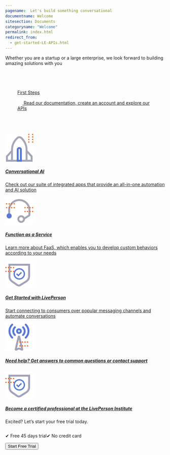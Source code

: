 ```yaml
---
pagename:  Let's build something conversational
documentname: Welcome
sitesection: Documents
categoryname: "Welcome"
permalink: index.html
redirect_from:
  - get-started-LE-APIs.html
---
```

<div class="header-label">
Whether you are a startup or a large enterprise, we look forward to building amazing 
solutions with you
</div>

<div class="card-container">
  <div id="success-stories" class="welcome-card" style="padding:58px 22px 58px 22px;">
    <a href="/first-steps-in-implementing-and-extending-liveperson.html">
      <p class="success-stories-header" style="margin-top: 17px;margin-left: 16px;"> First Steps</p>
      <p class="free-trial-label" style="margin-left: 16px;"> 
      <img class="dots-container" src="img/four-dots-white.svg"/>
      Read our documentation, create an account and explore our APIs</p>
    </a>
  </div>
    <a class="welcome-card" target="_blank" href="/conversational-ai-overview.html"> 
      <img class="container-image" src="img/ic_get_started.svg"/>
      <h5 class="welcome-title">Conversational AI</h5>
      <p class="welcome-content">Check out our suite of integrated apps that provide an all-in-one automation and AI solution</p>
    </a>
    <a class="welcome-card" target="_blank" href="/liveperson-functions-overview.html"> 
      <img class="container-image" src="img/ic_support.svg"/>
      <h5 class="welcome-title">Function as a Service</h5>
      <p class="welcome-content">Learn more about FaaS, which enables you to develop custom behaviors according to your needs</p>
    </a>
   <a class="welcome-card" target="_blank" href="/quick-start-guides.html"> 
      <img class="container-image" src="img/ic_APIs.svg"/>
      <h5 class="welcome-title">Get Started with LivePerson</h5>
      <p class="welcome-content">Start connecting to consumers over popular messaging channels and automate conversations</p>
    </a>
    <a  class="welcome-card" target="_blank" href="https://knowledge.liveperson.com/troubleshooting-how-to-contact-support.html"> 
      <img class="container-image" src="img/ic_news.svg"/>
      <h5 class="welcome-title">Need help? Get answers to common questions or contact support</h5>
    </a>
   <a class="welcome-card" target="_blank" href="https://institute.liveperson.com/"> 
      <img class="container-image" src="img/ic_APIs.svg"/>
      <h5 class="welcome-title">Become a certified professional at the LivePerson Institute</h5>
    </a>
</div>
<div class="free-trial-container">
<div id="free-trial">
    <div id="free-trial-content-container">
      <p class="free-trial-header">Excited? Let’s start your free trial today.</p>
      <div style="display:flex">
        <p class="free-trial-label"> &#10004; Free 45 days trial</p>
        <p class="free-trial-label">&#10004; No credit card</p>
      </div>   
    </div>
    <div id="free-trial-button-welcome">
      <a target="_blank" href="https://developers.liveperson.com/register.html">
        <button class="create-button">Start Free Trial</button>
      </a>
    </div>
</div>
</div>